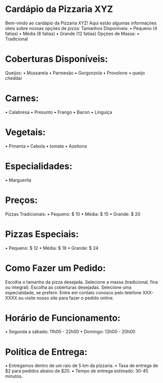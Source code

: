 # Cardápio da Pizzaria XYZ
Bem-vindo ao cardápio da Pizzaria XYZ! Aqui estão algumas informações úteis sobre nossas opções de pizza:
Tamanhos Disponíveis:
• Pequeno (4 fatias)
• Média (8 fatias)
• Grande (12 fatias)
Opções de Massa:
• Tradicional
# Coberturas Disponíveis:
Queijos:
• Mussarela
• Parmesão
• Gorgonzola
• Provolone
• queijo cheddar
# Carnes:
• Calabresa
• Presunto
• Frango
• Bacon
• Linguiça
# Vegetais:
• Pimenta 
• Cebola
• tomate
• Azeitona 
# Especialidades:
• Marguerita

# Preços:
Pizzas Tradicionais:
• Pequeno: $ 10
• Média: $ 15
• Grande: $ 20
# Pizzas Especiais:
• Pequeno: $ 12
• Média: $ 18
• Grande: $ 24
# Como Fazer um Pedido:
Escolha o tamanho da pizza desejada.
Selecione a massa (tradicional, fina ou integral).
Escolha as coberturas desejadas.
Selecione uma especialidade, se preferir.
Entre em contato conosco pelo telefone XXX-XXXX ou visite nosso site para fazer o pedido online.
# Horário de Funcionamento:
• Segunda a sábado: 11h00 - 22h00
• Domingo: 12h00 - 20h00
# Política de Entrega:
• Entregamos dentro de um raio de 5 km da pizzaria.
• Taxa de entrega de $2 para pedidos abaixo de $20.
• Tempo de entrega estimado: 30-45 minutos.